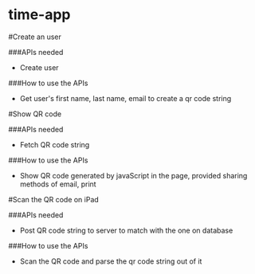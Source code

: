 # time-app

#Create an user

###APIs needed
  - Create user

###How to use the APIs
  - Get user's first name, last name, email to create a qr code string

#Show QR code

###APIs needed
  - Fetch QR code string

###How to use the APIs
  - Show QR code generated by javaScript in the page, provided sharing methods of email, print

#Scan the QR code on iPad

###APIs needed
  - Post QR code string to server to match with the one on database

###How to use the APIs
  - Scan the QR code and parse the qr code string out of it
